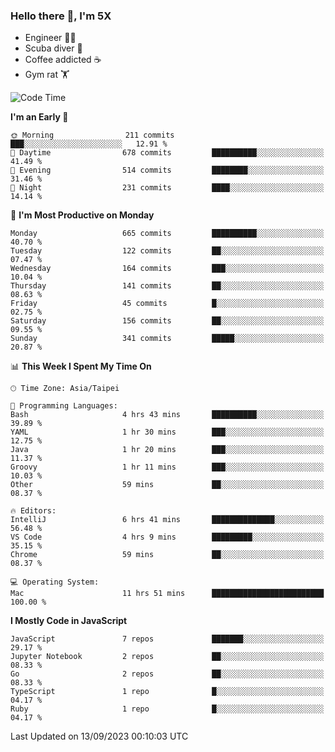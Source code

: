 ### Hello there 👋, I'm 5X

* Engineer 👨‍💻
* Scuba diver 🤿
* Coffee addicted ☕️
* Gym rat 🏋️

<!--START_SECTION:waka-->
![Code Time](http://img.shields.io/badge/Code%20Time-518%20hrs%2056%20mins-blue)

**I'm an Early 🐤** 

```text
🌞 Morning                211 commits         ███░░░░░░░░░░░░░░░░░░░░░░   12.91 % 
🌆 Daytime                678 commits         ██████████░░░░░░░░░░░░░░░   41.49 % 
🌃 Evening                514 commits         ████████░░░░░░░░░░░░░░░░░   31.46 % 
🌙 Night                  231 commits         ████░░░░░░░░░░░░░░░░░░░░░   14.14 % 
```
📅 **I'm Most Productive on Monday** 

```text
Monday                   665 commits         ██████████░░░░░░░░░░░░░░░   40.70 % 
Tuesday                  122 commits         ██░░░░░░░░░░░░░░░░░░░░░░░   07.47 % 
Wednesday                164 commits         ███░░░░░░░░░░░░░░░░░░░░░░   10.04 % 
Thursday                 141 commits         ██░░░░░░░░░░░░░░░░░░░░░░░   08.63 % 
Friday                   45 commits          █░░░░░░░░░░░░░░░░░░░░░░░░   02.75 % 
Saturday                 156 commits         ██░░░░░░░░░░░░░░░░░░░░░░░   09.55 % 
Sunday                   341 commits         █████░░░░░░░░░░░░░░░░░░░░   20.87 % 
```


📊 **This Week I Spent My Time On** 

```text
🕑︎ Time Zone: Asia/Taipei

💬 Programming Languages: 
Bash                     4 hrs 43 mins       ██████████░░░░░░░░░░░░░░░   39.89 % 
YAML                     1 hr 30 mins        ███░░░░░░░░░░░░░░░░░░░░░░   12.75 % 
Java                     1 hr 20 mins        ███░░░░░░░░░░░░░░░░░░░░░░   11.37 % 
Groovy                   1 hr 11 mins        ███░░░░░░░░░░░░░░░░░░░░░░   10.03 % 
Other                    59 mins             ██░░░░░░░░░░░░░░░░░░░░░░░   08.37 % 

🔥 Editors: 
IntelliJ                 6 hrs 41 mins       ██████████████░░░░░░░░░░░   56.48 % 
VS Code                  4 hrs 9 mins        █████████░░░░░░░░░░░░░░░░   35.15 % 
Chrome                   59 mins             ██░░░░░░░░░░░░░░░░░░░░░░░   08.37 % 

💻 Operating System: 
Mac                      11 hrs 51 mins      █████████████████████████   100.00 % 
```

**I Mostly Code in JavaScript** 

```text
JavaScript               7 repos             ███████░░░░░░░░░░░░░░░░░░   29.17 % 
Jupyter Notebook         2 repos             ██░░░░░░░░░░░░░░░░░░░░░░░   08.33 % 
Go                       2 repos             ██░░░░░░░░░░░░░░░░░░░░░░░   08.33 % 
TypeScript               1 repo              █░░░░░░░░░░░░░░░░░░░░░░░░   04.17 % 
Ruby                     1 repo              █░░░░░░░░░░░░░░░░░░░░░░░░   04.17 % 
```




 Last Updated on 13/09/2023 00:10:03 UTC
<!--END_SECTION:waka-->
